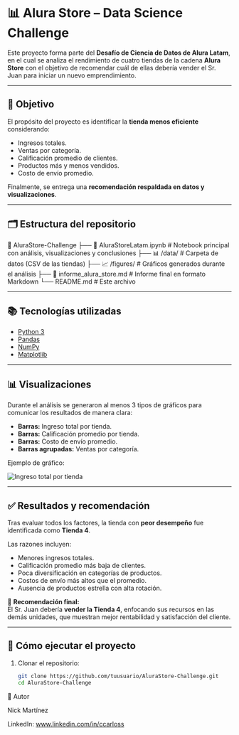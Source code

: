 # 📊 Alura Store – Data Science Challenge  

Este proyecto forma parte del **Desafío de Ciencia de Datos de Alura Latam**, en el cual se analiza el rendimiento de cuatro tiendas de la cadena **Alura Store** con el objetivo de recomendar cuál de ellas debería vender el Sr. Juan para iniciar un nuevo emprendimiento.  

---

## 📝 Objetivo  
El propósito del proyecto es identificar la **tienda menos eficiente** considerando:  
- Ingresos totales.  
- Ventas por categoría.  
- Calificación promedio de clientes.  
- Productos más y menos vendidos.  
- Costo de envío promedio.  

Finalmente, se entrega una **recomendación respaldada en datos y visualizaciones**.

---

## 🗂️ Estructura del repositorio  
📂 AluraStore-Challenge
├── 📓 AluraStoreLatam.ipynb # Notebook principal con análisis, visualizaciones y conclusiones
├── 📊 /data/ # Carpeta de datos (CSV de las tiendas)
├── 📈 /figures/ # Gráficos generados durante el análisis
├── 📄 informe_alura_store.md # Informe final en formato Markdown
└── README.md # Este archivo


---

## 📚 Tecnologías utilizadas  
- [Python 3](https://www.python.org/)  
- [Pandas](https://pandas.pydata.org/)  
- [NumPy](https://numpy.org/)  
- [Matplotlib](https://matplotlib.org/)  

---

## 📊 Visualizaciones  
Durante el análisis se generaron al menos 3 tipos de gráficos para comunicar los resultados de manera clara:  

- **Barras:** Ingreso total por tienda.  
- **Barras:** Calificación promedio por tienda.  
- **Barras:** Costo de envío promedio.  
- **Barras agrupadas:** Ventas por categoría.  

Ejemplo de gráfico:  

![Ingreso total por tienda](figures/grafico_ingreso_por_tienda.png)

---

## ✅ Resultados y recomendación  
Tras evaluar todos los factores, la tienda con **peor desempeño** fue identificada como **Tienda 4**.  

Las razones incluyen:  
- Menores ingresos totales.  
- Calificación promedio más baja de clientes.  
- Poca diversificación en categorías de productos.  
- Costos de envío más altos que el promedio.  
- Ausencia de productos estrella con alta rotación.  

🔎 **Recomendación final:**  
El Sr. Juan debería **vender la Tienda 4**, enfocando sus recursos en las demás unidades, que muestran mejor rentabilidad y satisfacción del cliente.

---

## 🚀 Cómo ejecutar el proyecto  
1. Clonar el repositorio:  
   ```bash
   git clone https://github.com/tuusuario/AluraStore-Challenge.git
   cd AluraStore-Challenge

👤 Autor

Nick Martínez

LinkedIn: www.linkedin.com/in/ccarloss

   

